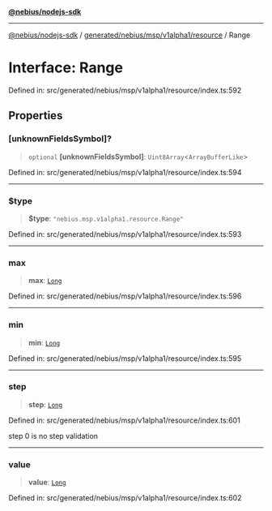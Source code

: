[**@nebius/nodejs-sdk**](../../../../../../README.md)

***

[@nebius/nodejs-sdk](../../../../../../README.md) / [generated/nebius/msp/v1alpha1/resource](../README.md) / Range

# Interface: Range

Defined in: src/generated/nebius/msp/v1alpha1/resource/index.ts:592

## Properties

### \[unknownFieldsSymbol\]?

> `optional` **\[unknownFieldsSymbol\]**: `Uint8Array`\<`ArrayBufferLike`\>

Defined in: src/generated/nebius/msp/v1alpha1/resource/index.ts:594

***

### $type

> **$type**: `"nebius.msp.v1alpha1.resource.Range"`

Defined in: src/generated/nebius/msp/v1alpha1/resource/index.ts:593

***

### max

> **max**: [`Long`](../../../../../../runtime/protos/core/classes/Long.md)

Defined in: src/generated/nebius/msp/v1alpha1/resource/index.ts:596

***

### min

> **min**: [`Long`](../../../../../../runtime/protos/core/classes/Long.md)

Defined in: src/generated/nebius/msp/v1alpha1/resource/index.ts:595

***

### step

> **step**: [`Long`](../../../../../../runtime/protos/core/classes/Long.md)

Defined in: src/generated/nebius/msp/v1alpha1/resource/index.ts:601

step 0 is no step validation

***

### value

> **value**: [`Long`](../../../../../../runtime/protos/core/classes/Long.md)

Defined in: src/generated/nebius/msp/v1alpha1/resource/index.ts:602
